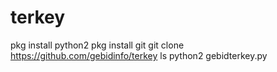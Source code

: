 # terkey
pkg install python2
pkg install git
git clone https://github.com/gebidinfo/terkey
ls
python2 gebidterkey.py
